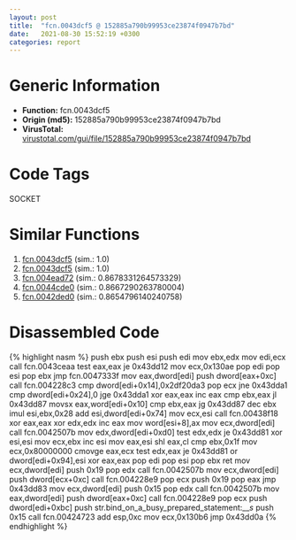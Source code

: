 ```yaml
---
layout: post
title:  "fcn.0043dcf5 @ 152885a790b99953ce23874f0947b7bd"
date:   2021-08-30 15:52:19 +0300
categories: report
---
```


# Generic Information
- **Function:** fcn.0043dcf5
- **Origin (md5):** 152885a790b99953ce23874f0947b7bd
- **VirusTotal:** [virustotal.com/gui/file/152885a790b99953ce23874f0947b7bd][virustotal_ref]

# Code Tags
<span class="tag" id="SOCKET">SOCKET</span>


# Similar Functions

1. [fcn.0043dcf5][similar_1_ref] (sim.: 1.0)
2. [fcn.0043dcf5][similar_2_ref] (sim.: 1.0)
3. [fcn.004ead72][similar_3_ref] (sim.: 0.8678331264573329)
4. [fcn.0044cde0][similar_4_ref] (sim.: 0.8667290263780004)
5. [fcn.0042ded0][similar_5_ref] (sim.: 0.8654796140240758)


# Disassembled Code

{% highlight nasm %}
push ebx
push esi
push edi
mov ebx,edx
mov edi,ecx
call fcn.0043ceaa
test eax,eax
je 0x43dd12
mov ecx,0x130ae
pop edi
pop esi
pop ebx
jmp fcn.0047333f
mov eax,dword[edi]
push dword[eax+0xc]
call fcn.004228c3
cmp dword[edi+0x14],0x2df20da3
pop ecx
jne 0x43dda1
cmp dword[edi+0x24],0
jge 0x43dda1
xor eax,eax
inc eax
cmp ebx,eax
jl 0x43dd87
movsx eax,word[edi+0x10]
cmp ebx,eax
jg 0x43dd87
dec ebx
imul esi,ebx,0x28
add esi,dword[edi+0x74]
mov ecx,esi
call fcn.00438f18
xor eax,eax
xor edx,edx
inc eax
mov word[esi+8],ax
mov ecx,dword[edi]
call fcn.0042507b
mov edx,dword[edi+0xd0]
test edx,edx
je 0x43dd81
xor esi,esi
mov ecx,ebx
inc esi
mov eax,esi
shl eax,cl
cmp ebx,0x1f
mov ecx,0x80000000
cmovge eax,ecx
test edx,eax
je 0x43dd81
or dword[edi+0x94],esi
xor eax,eax
pop edi
pop esi
pop ebx
ret 
mov ecx,dword[edi]
push 0x19
pop edx
call fcn.0042507b
mov ecx,dword[edi]
push dword[ecx+0xc]
call fcn.004228e9
pop ecx
push 0x19
pop eax
jmp 0x43dd83
mov ecx,dword[edi]
push 0x15
pop edx
call fcn.0042507b
mov eax,dword[edi]
push dword[eax+0xc]
call fcn.004228e9
pop ecx
push dword[edi+0xbc]
push str.bind_on_a_busy_prepared_statement:___s_
push 0x15
call fcn.00424723
add esp,0xc
mov ecx,0x130b6
jmp 0x43dd0a
{% endhighlight %}


[similar_1_ref]: /report/fcn.0043dcf5@fb9b7d22bc1c143ac66b0575cbdd088d
[similar_2_ref]: /report/fcn.0043dcf5@912f1d013a0d6151bc7a7cef6da1b2a0
[similar_3_ref]: /report/fcn.004ead72@9c2b894b84f59672d8be2e984066f76f
[similar_4_ref]: /report/fcn.0044cde0@9c2b894b84f59672d8be2e984066f76f
[similar_5_ref]: /report/fcn.0042ded0@ba86269e5231930ee4def4088ddb8d19
[virustotal_ref]: https://www.virustotal.com/gui/file/152885a790b99953ce23874f0947b7bd